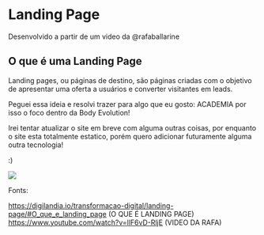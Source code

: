 
<h1> Landing Page </h1>

Desenvolvido a partir de um video da @rafaballarine 

<h2> O que é uma Landing Page </h2>

<p> Landing pages, ou páginas de destino, são páginas criadas com o objetivo de apresentar uma oferta a usuários e converter visitantes em leads. </p>

Peguei essa ideia e resolvi trazer para algo que eu gosto: ACADEMIA por isso o foco dentro da Body Evolution!


Irei tentar atualizar o site em breve com alguma outras coisas, por enquanto o site esta totalmente estatico, porém quero adicionar futuramente alguma outra tecnologia!

:)

<img src="https://media3.giphy.com/media/4JUadKw9UKT6i461rV/giphy.gif?cid=ecf05e478wnhbubmi3er71xl7slcx10f8dehrbc62ahhy1uz&rid=giphy.gif&ct=g">

Fonts:

https://digilandia.io/transformacao-digital/landing-page/#O_que_e_landing_page (O QUE É LANDING PAGE) <br>
https://www.youtube.com/watch?v=llF6vD-RljE (VIDEO DA RAFA)


